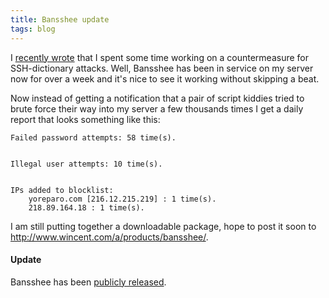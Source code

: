 ```yaml
---
title: Bansshee update
tags: blog
---
```


I [recently wrote](http://www.wincent.com/a/about/wincent/weblog/archives/2006/04/bansshee_my_ans.php) that I spent some time working on a countermeasure for SSH-dictionary attacks. Well, Bansshee has been in service on my server now for over a week and it's nice to see it working without skipping a beat.

Now instead of getting a notification that a pair of script kiddies tried to brute force their way into my server a few thousands times I get a daily report that looks something like this:

    Failed password attempts: 58 time(s).


    Illegal user attempts: 10 time(s).


    IPs added to blocklist:
        yoreparo.com [216.12.215.219] : 1 time(s).
        218.89.164.18 : 1 time(s).

I am still putting together a downloadable package, hope to post it soon to <http://www.wincent.com/a/products/bansshee/>.

#### Update

Bansshee has been [publicly released](http://bansshee.org/).
